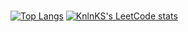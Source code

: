 ### 

<!--
**Kuzdesan/Kuzdesan** is a ✨ _special_ ✨ repository because its `README.md` (this file) appears on your GitHub profile.

Here are some ideas to get you started:

- 🔭 I’m currently working on ...
- 🌱 I’m currently learning ...
- 👯 I’m looking to collaborate on ...
- 🤔 I’m looking for help with ...
- 💬 Ask me about ...
- 📫 How to reach me: ...
- 😄 Pronouns: ...
- ⚡ Fun fact: ...
-->

[![Top Langs](https://github-readme-stats.vercel.app/api/top-langs/?username=Kuzdesan&layout=compact)](https://github.com/Kuzdesan/github-readme-stats)
[![KnlnKS's LeetCode stats](https://leetcode-stats-six.vercel.app/api?username=Kuzdesan)](https://github.com/Kuzdesan/leetcode-stats)
